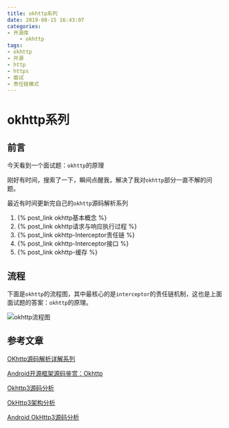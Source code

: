 ```yaml
---
title: okhttp系列
date: 2019-08-15 16:43:07
categories:
- 开源库
    - okhttp
tags:
- okhttp
- 开源
- http
- https
- 面试
- 责任链模式
---
```


# okhttp系列

## 前言

今天看到一个面试题：`okhttp`的原理

刚好有时间，搜索了一下，瞬间点醒我，解决了我对`okhttp`部分一直不解的问题。

最近有时间更新完自己的`okhttp`源码解析系列


1. {% post_link okhttp基本概念 %}
2. {% post_link okhttp请求与响应执行过程 %}
3. {% post_link okhttp-Interceptor责任链 %}
4. {% post_link okhttp-Interceptor接口 %}
5. {% post_link okhttp-缓存 %}

## 流程

下面是`okhttp`的流程图，其中最核心的是`interceptor`的责任链机制，这也是上面面试题的答案：`okhttp`的原理。

![okhttp流程图](okhttp流程图.jpg)

## 参考文章

[OKhttp源码解析详解系列](https://www.jianshu.com/p/d98be38a6d3f)

[Android开源框架源码鉴赏：Okhttp](https://juejin.im/post/5a704ed05188255a8817f4c9#heading-0)

[Okhttp3源码分析](https://www.jianshu.com/p/b0353ed71151)

[OkHttp3架构分析](https://www.jianshu.com/p/9deec36f2759)

[Android OkHttp3源码分析](https://blog.csdn.net/baidu_36959886/article/details/90900261)